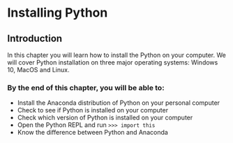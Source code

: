 
# Installing Python
## Introduction
In this chapter you will learn how to install the Python on your computer. We will cover Python installation on three major operating systems: Windows 10, MacOS and Linux.  
### By the end of this chapter, you will be able to:

* Install the Anaconda distribution of Python on your personal computer
* Check to see if Python is installed on your computer
* Check which version of Python is installed on your computer
* Open the Python REPL and run ```>>> import this```
* Know the difference between Python and Anaconda
 

